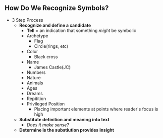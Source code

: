 
## How Do We Recognize Symbols?
- 3 Step Process
    * **Recognize and define a candidate**
        + **Tell** = an indication that something *might* be symbolic
        + Archetype
            - Flag
            - Circle(rings, etc)
        + Color
            - Black cross
        + Name
            - James Castle(JC)
        + Numbers
        + Nature
        + Animals
        + Ages
        + Dreams
        + Repitition
        + Privileged Position
            - Placing important elements at points where reader's focus is high
    * **Substitute definition and meaning into text**
        + *Does it make sense?*
    * **Determine is the substiution provides insight**
